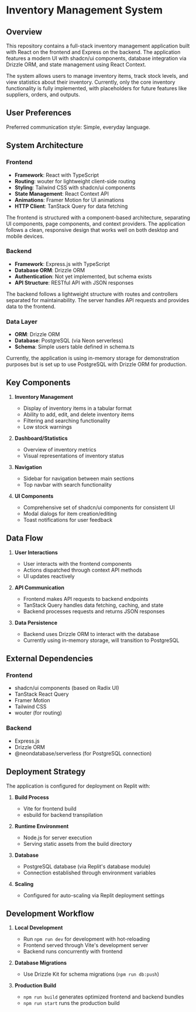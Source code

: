# Inventory Management System

## Overview

This repository contains a full-stack inventory management application built with React on the frontend and Express on the backend. The application features a modern UI with shadcn/ui components, database integration via Drizzle ORM, and state management using React Context.

The system allows users to manage inventory items, track stock levels, and view statistics about their inventory. Currently, only the core inventory functionality is fully implemented, with placeholders for future features like suppliers, orders, and outputs.

## User Preferences

Preferred communication style: Simple, everyday language.

## System Architecture

### Frontend

- **Framework**: React with TypeScript
- **Routing**: wouter for lightweight client-side routing
- **Styling**: Tailwind CSS with shadcn/ui components
- **State Management**: React Context API
- **Animations**: Framer Motion for UI animations
- **HTTP Client**: TanStack Query for data fetching

The frontend is structured with a component-based architecture, separating UI components, page components, and context providers. The application follows a clean, responsive design that works well on both desktop and mobile devices.

### Backend

- **Framework**: Express.js with TypeScript
- **Database ORM**: Drizzle ORM
- **Authentication**: Not yet implemented, but schema exists
- **API Structure**: RESTful API with JSON responses

The backend follows a lightweight structure with routes and controllers separated for maintainability. The server handles API requests and provides data to the frontend.

### Data Layer

- **ORM**: Drizzle ORM
- **Database**: PostgreSQL (via Neon serverless)
- **Schema**: Simple users table defined in schema.ts

Currently, the application is using in-memory storage for demonstration purposes but is set up to use PostgreSQL with Drizzle ORM for production.

## Key Components

1. **Inventory Management**
   - Display of inventory items in a tabular format
   - Ability to add, edit, and delete inventory items
   - Filtering and searching functionality
   - Low stock warnings

2. **Dashboard/Statistics**
   - Overview of inventory metrics
   - Visual representations of inventory status

3. **Navigation**
   - Sidebar for navigation between main sections
   - Top navbar with search functionality

4. **UI Components**
   - Comprehensive set of shadcn/ui components for consistent UI
   - Modal dialogs for item creation/editing
   - Toast notifications for user feedback

## Data Flow

1. **User Interactions**
   - User interacts with the frontend components
   - Actions dispatched through context API methods
   - UI updates reactively

2. **API Communication**
   - Frontend makes API requests to backend endpoints
   - TanStack Query handles data fetching, caching, and state
   - Backend processes requests and returns JSON responses

3. **Data Persistence**
   - Backend uses Drizzle ORM to interact with the database
   - Currently using in-memory storage, will transition to PostgreSQL

## External Dependencies

### Frontend
- shadcn/ui components (based on Radix UI)
- TanStack React Query
- Framer Motion
- Tailwind CSS
- wouter (for routing)

### Backend
- Express.js
- Drizzle ORM
- @neondatabase/serverless (for PostgreSQL connection)

## Deployment Strategy

The application is configured for deployment on Replit with:

1. **Build Process**
   - Vite for frontend build
   - esbuild for backend transpilation

2. **Runtime Environment**
   - Node.js for server execution
   - Serving static assets from the build directory

3. **Database**
   - PostgreSQL database (via Replit's database module)
   - Connection established through environment variables

4. **Scaling**
   - Configured for auto-scaling via Replit deployment settings

## Development Workflow

1. **Local Development**
   - Run `npm run dev` for development with hot-reloading
   - Frontend served through Vite's development server
   - Backend runs concurrently with frontend

2. **Database Migrations**
   - Use Drizzle Kit for schema migrations (`npm run db:push`)

3. **Production Build**
   - `npm run build` generates optimized frontend and backend bundles
   - `npm run start` runs the production build